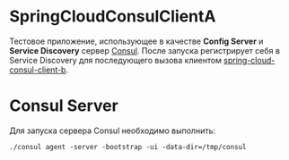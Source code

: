 # SpringCloudConsulClientA

Тестовое приложение, использующее в качестве **Config Server** и **Service Discovery** сервер [Consul](https://www.consul.io).
После запуска регистрирует себя в Service Discovery для последующего вызова клиентом [spring-cloud-consul-client-b](https://github.com/risbarov/spring-cloud-consul-client-b).

# Consul Server

Для запуска сервера Consul необходимо выполнить:

`./consul agent -server -bootstrap -ui -data-dir=/tmp/consul`
